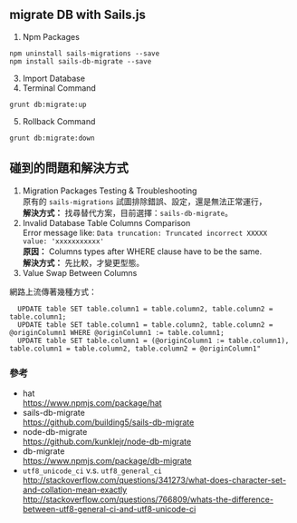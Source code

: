 ## migrate DB with Sails.js
1. Npm Packages  
```
npm uninstall sails-migrations --save  
npm install sails-db-migrate --save  
```
3. Import Database
4. Terminal Command  
```
grunt db:migrate:up
```
5. Rollback Command  
```
grunt db:migrate:down
```

## 碰到的問題和解決方式

1. Migration Packages Testing & Troubleshooting  
  原有的 `sails-migrations` 試圖排除錯誤、設定，還是無法正常運行，  
  **解決方式：** 找尋替代方案，目前選擇：`sails-db-migrate`。  
2. Invalid Database Table Columns Comparison  
  Error message like: `Data truncation: Truncated incorrect XXXXX value: 'xxxxxxxxxxx'`  
  **原因：** Columns types after WHERE clause have to be the same.  
  **解決方式：** 先比較，才變更型態。  
3. Value Swap Between Columns  

  網路上流傳著幾種方式：  
```
  UPDATE table SET table.column1 = table.column2, table.column2 = table.column1;
  UPDATE table SET table.column1 = table.column2, table.column2 = @originColumn1 WHERE @originColumn1 := table.column1;
  UPDATE table SET table.column1 = (@originColumn1 := table.column1), table.column1 = table.column2, table.column2 = @originColumn1"
```

### 參考
- hat  
  https://www.npmjs.com/package/hat
- sails-db-migrate  
  https://github.com/building5/sails-db-migrate
- node-db-migrate  
  https://github.com/kunklejr/node-db-migrate
- db-migrate  
  https://www.npmjs.com/package/db-migrate
- `utf8_unicode_ci` v.s. `utf8_general_ci`  
  http://stackoverflow.com/questions/341273/what-does-character-set-and-collation-mean-exactly
  http://stackoverflow.com/questions/766809/whats-the-difference-between-utf8-general-ci-and-utf8-unicode-ci
